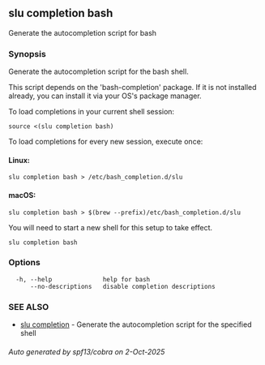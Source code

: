 ## slu completion bash

Generate the autocompletion script for bash

### Synopsis

Generate the autocompletion script for the bash shell.

This script depends on the 'bash-completion' package.
If it is not installed already, you can install it via your OS's package manager.

To load completions in your current shell session:

	source <(slu completion bash)

To load completions for every new session, execute once:

#### Linux:

	slu completion bash > /etc/bash_completion.d/slu

#### macOS:

	slu completion bash > $(brew --prefix)/etc/bash_completion.d/slu

You will need to start a new shell for this setup to take effect.


```
slu completion bash
```

### Options

```
  -h, --help              help for bash
      --no-descriptions   disable completion descriptions
```

### SEE ALSO

* [slu completion](slu_completion.md)	 - Generate the autocompletion script for the specified shell

###### Auto generated by spf13/cobra on 2-Oct-2025
